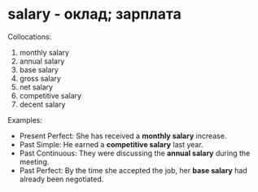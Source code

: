 # salary - оклад; зарплата

Collocations:

1. monthly salary
2. annual salary
3. base salary
4. gross salary
5. net salary
6. competitive salary
7. decent salary

Examples:

- Present Perfect: She has received a **monthly salary** increase.
- Past Simple: He earned a **competitive salary** last year.
- Past Continuous: They were discussing the **annual salary** during the meeting.
- Past Perfect: By the time she accepted the job, her **base salary** had already been negotiated.
